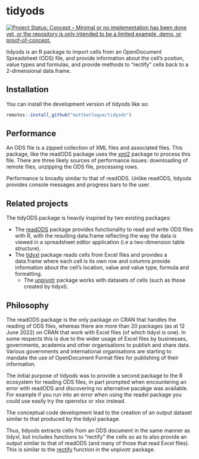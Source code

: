 
<!-- README.md is generated from README.Rmd. Please edit that file -->

# tidyods

<!-- badges: start -->

[![Project Status: Concept – Minimal or no implementation has been done
yet, or the repository is only intended to be a limited example, demo,
or
proof-of-concept.](https://www.repostatus.org/badges/latest/concept.svg)](https://www.repostatus.org/#concept)
<!-- badges: end -->

tidyods is an R package to import cells from an OpenDocument Spreadsheet
(ODS) file, and provide information about the cell’s postion, value
types and formulas, and provide methods to “rectify” cells back to a
2-dimensional data.frame.

## Installation

You can install the development version of tidyods like so:

``` r
remotes::install_github("mattkerlogue/tidyods")
```

## Performance

An ODS file is a zipped collection of XML files and associated files.
This package, like the readODS package uses the
[xml2](https://xml2.r-lib.org) package to process this file. There are
three likely sources of performance issues: downloading of remote files,
unzipping the ODS file, processing rows.

Performance is broadly similar to that of readODS. Unlike readODS,
tidyods provides console messages and progress bars to the user.

## Related projects

The tidyODS package is heavily inspired by two existing packages:

-   The [readODS](https://github.com/chainsawriot/readODS) package
    provides functionality to read and write ODS files with R, with the
    resulting data.frame reflecting the way the data is viewed in a
    spreadsheet editor application (i.e a two-dimension table
    structure).
-   The [tidyxl](https://nacnudus.github.io/tidyxl/) package reads cells
    from Excel files and provides a data.frame where each cell is its
    own row and columns provide information about the cell’s location,
    value and value type, formula and formatting.
    -   The [unpivotr](https://nacnudus.github.io/unpivotr/) package
        works with datasets of cells (such as those created by tidyxl).

## Philosophy

The readODS package is the only package on CRAN that handles the reading
of ODS files, whereas there are more than 20 packages (as at 12 June
2022) on CRAN that work with Excel files (of which tidyxl is one). In
some respects this is due to the wider usage of Excel files by
businesses, governments, academia and other organisations to publish and
share data. Various governments and international organisations are
starting to mandate the use of OpenDocument Format files for publishing
of their information.

The initial purpose of tidyods was to provide a second package to the R
ecosystem for reading ODS files, in part prompted when encountering an
error with readODS and discovering no alternative pacakge was available.
For example if you run into an error when using the readxl package you
could use easily try the openxlsx or xlsx instead.

The conceptual code development lead to the creation of an output
dataset similar to that produced by the tidyxl package.

Thus, tidyods extracts cells from an ODS document in the same manner as
tidyxl, but includes functions to “rectify” the cells so as to also
provide an output similar to that of readODS (and many of those that
read Excel files). This is similar to the
[rectify](https://nacnudus.github.io/unpivotr/reference/rectify.html)
function in the unpivotr package.

